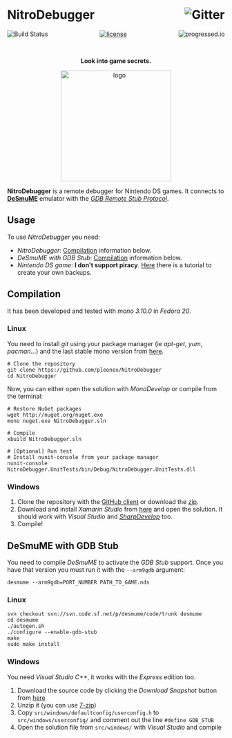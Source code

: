 # NitroDebugger [<img alt="Gitter" src="https://badges.gitter.im/Join Chat.svg" align="right" />](https://gitter.im/pleonex/NitroDebugger?utm_source=badge&utm_medium=badge&utm_campaign=pr-badge&utm_content=badge)

<p align="center">
<a href="https://travis-ci.org/pleonex/NitroDebugger"><img alt="Build Status" src="https://travis-ci.org/pleonex/NitroDebugger.svg?branch=master" align="left" /></a>
<a href="http://www.gnu.org/copyleft/gpl.html"><img alt="license" src="https://img.shields.io/badge/license-GPL%20V3-blue.svg?style=flat" /></a>
<a href="https://github.com/fehmicansaglam/progressed.io"><img alt="progressed.io" src="http://progressed.io/bar/10" align="right" /></a>
</p>

<br>
<p align="center"><b>Look into game secrets.</b></p>
<p align="center">
  <img alt="logo" src="https://raw.githubusercontent.com/pleonex/NitroDebugger/master/icon/icon_NitroDebugger.png" height="256" width="256" />
</p>

**NitroDebugger** is a remote debugger for Nintendo DS games. It connects to [**DeSmuME**](http://desmume.org/) emulator with the [*GDB Remote Stub Protocol*](https://sourceware.org/gdb/onlinedocs/gdb/Remote-Protocol.html).


## Usage
To use *NitroDebugger* you need:
* *NitroDebugger*: [Compilation](#Compilation) information below.
* *DeSmuME with GDB Stub*: [Compilation](#DeSmuME-with-GDB-Stub) information below.
* *Nintendo DS game*: **I don't support piracy**. [Here](https://gbatemp.net/threads/nds-backup-tool-wifi.252623/) there is a tutorial to create your own backups.


## Compilation
It has been developed and tested with *mono 3.10.0* in *Fedora 20*.

### Linux
You need to install *git* using your package manager (ie *apt-get*, *yum*, *pacman*...) and the last stable mono version from [here](http://www.mono-project.com/docs/getting-started/install/linux/).
``` shell
# Clone the repository
git clone https://github.com/pleonex/NitroDebugger
cd NitroDebugger
```

Now, you can either open the solution with *MonoDevelop* or compile from the terminal:
``` shell
# Restore NuGet packages
wget http://nuget.org/nuget.exe
mono nuget.exe NitroDebugger.sln

# Compile
xbuild NitroDebugger.sln

# [Optional] Run test
# Install nunit-console from your package manager
nunit-console NitroDebugger.UnitTests/bin/Debug/NitroDebugger.UnitTests.dll
```

### Windows
1. Clone the repository with the [GitHub client](https://windows.github.com/) or download the [zip](https://github.com/pleonex/NitroDebugger/archive/master.zip).
2. Download and install *Xamarin Studio* from [here](http://www.monodevelop.com/download/) and open the solution. It should work with *Visual Studio* and [*SharpDevelop*](http://www.icsharpcode.net/OpenSource/SD/Download/) too.
3. Compile!

## DeSmuME with GDB Stub
You need to compile *DeSmuME* to activate the *GDB Stub* support. Once you have that version you must run it with the `--arm9gdb` argument:
``` shell
desmume --arm9gdb=PORT_NUMBER PATH_TO_GAME.nds
```

### Linux
``` shell
svn checkout svn://svn.code.sf.net/p/desmume/code/trunk desmume
cd desmume
./autogen.sh
./configure --enable-gdb-stub
make
sudo make install
```

### Windows
You need *Visual Studio C++*, it works with the *Express* edition too.

1. Download the source code by clicking the *Download Snapshot* button from [here](https://sourceforge.net/p/desmume/code/HEAD/tree/)
2. Unzip it (you can use [7-zip](http://www.7-zip.org/download.html))
3. Copy `src/windows/defaultconfig/userconfig.h` to `src/windows/userconfig/` and comment out the line `#define GDB_STUB`
4. Open the solution file from `src/windows/` with *Visual Studio* and compile
